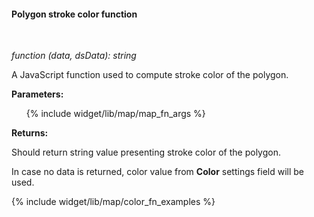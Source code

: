 #### Polygon stroke color function

<div class="divider"></div>
<br/>

*function (data, dsData): string*

A JavaScript function used to compute stroke color of the polygon.

**Parameters:**

<ul>
  {% include widget/lib/map/map_fn_args %}
</ul>

**Returns:**

Should return string value presenting stroke color of the polygon.

In case no data is returned, color value from **Color** settings field will be used.

<div class="divider"></div>

{% include widget/lib/map/color_fn_examples %}
